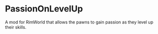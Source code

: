 # PassionOnLevelUp

A mod for RimWorld that allows the pawns to gain passion as they level up their skills.

